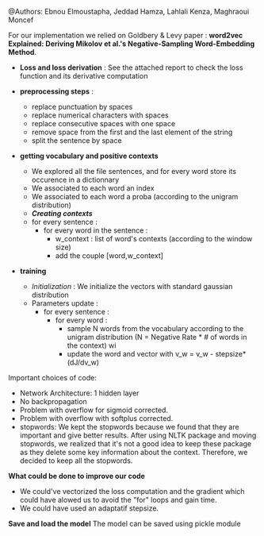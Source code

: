 @Authors: Ebnou Elmoustapha, Jeddad Hamza, Lahlali Kenza, Maghraoui Moncef

For our implementation we relied on Goldbery & Levy paper : **word2vec Explained: Deriving Mikolov et al.'s Negative-Sampling Word-Embedding Method**.

- **Loss and loss derivation** : See the attached report to check the loss function and its derivative computation

- **preprocessing steps** : 
  - replace punctuation by spaces
  - replace numerical characters with spaces
  - replace consecutive spaces with one space
  - remove space from the first and the last element of the string
  - split the sentence by space
  
- **getting vocabulary and positive contexts**
  - We explored all the file sentences, and for every word store its occurence in a dictionnary
  - We associated to each word an index
  - We associated to each word a proba (according to the unigram distribution)
  - **_Creating contexts_**
  - for every sentence :
    - for every word in the sentence :
      - w_context : list of word's contexts (according to the window size)
      - add the couple [word,w_context]

- **training**
  - _Initialization_ : We initialize the vectors with standard gaussian distribution
  - Parameters update :
    - for every sentence :
      - for every word :
        - sample N words from the vocabulary according to the unigram distribution (N = Negative Rate * # of words in the context) wi
        - update the word and  vector with v_w = v_w - stepsize*(dJ/dv_w)

Important choices of code:
- Network Architecture: 1 hidden layer
- No backpropagation
- Problem with overflow for sigmoid corrected.
- Problem with overflow with softplus corrected.
- stopwords: We kept the stopwords because we found that they are important and give better results. After using NLTK package and moving stopwords, we realized that it's not a good idea to keep these package as they delete some key information about the context. Therefore, we decided to keep all the stopwords.

**What could be done to improve our code**

- We could've vectorized the loss computation and the gradient which could have alowed us to avoid the "for" loops and gain time.
- We could have used an adaptatif stepsize.

**Save and load the model**
The model can be saved using pickle module
